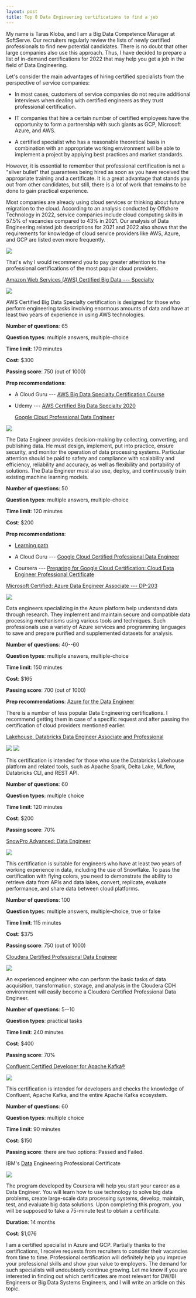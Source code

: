 ```yaml
---
layout: post
title: Top 8 Data Engineering certifications to find a job
---
```


My name is Taras Kloba, and I am a Big Data Competence Manager at
SoftServe. Our recruiters regularly review the lists of newly certified
professionals to find new potential candidates. There is no doubt that
other large companies also use this approach. Thus, I have decided to
prepare a list of in-demand certifications for 2022 that may help you
get a job in the field of Data Engineering.

Let\'s consider the main advantages of hiring certified specialists from
the perspective of service companies:

-   In most cases, customers of service companies do not require
    additional interviews when dealing with certified engineers as they
    trust professional certification.

-   IT companies that hire a certain number of certified employees have
    the opportunity to form a partnership with such giants as GCP,
    Microsoft Azure, and AWS.

-   A certified specialist who has a reasonable theoretical basis in
    combination with an appropriate working environment will be able to
    implement a project by applying best practices and market standards.

However, it is essential to remember that professional certification is
not a \"silver bullet\" that guarantees being hired as soon as you have
received the appropriate training and a certificate. It is a great
advantage that stands you out from other candidates, but still, there is
a lot of work that remains to be done to gain practical experience.

Most companies are already using cloud services or thinking about future
migration to the cloud. According to an analysis conducted by Offshore
Technology in 2022, service companies include cloud computing skills in
57.5% of vacancies compared to 43% in 2021. Our analysis of Data
Engineering related job descriptions for 2021 and 2022 also shows that
the requirements for knowledge of cloud service providers like AWS,
Azure, and GCP are listed even more frequently.

![](/imgs/top-8-data-engineering-certifications/image1.png)

That\'s why I would recommend you to pay greater attention to the
professional certifications of the most popular cloud providers.

[Amazon Web Services (AWS) Certified Big Data ---
Specialty](https://aws.amazon.com/certification/certified-big-data-specialty/)

![](/imgs/top-8-data-engineering-certifications/image2.png)

AWS Certified Big Data Specialty certification is designed for those who
perform engineering tasks involving enormous amounts of data and have at
least two years of experience in using AWS technologies.

**Number of questions**: 65

**Question types**: multiple answers, multiple-choice

**Time limit**: 170 minutes

**Cost**: \$300

**Passing score**: 750 (out of 1000)

**Prep recommendations**:

-   A Cloud Guru --- [AWS Big Data Specialty Certification
    Course](https://acloudguru.com/course/aws-certified-big-data-specialty)

-   Udemy --- [AWS Certified Big Data Specialty
    2020](https://www.udemy.com/course/aws-data-analytics/)

    [Google Cloud Professional Data
    Engineer](https://cloud.google.com/certification/data-engineer)

![](/imgs/top-8-data-engineering-certifications/image3.png)

The Data Engineer provides decision-making by collecting, converting,
and publishing data. He must design, implement, put into practice,
ensure security, and monitor the operation of data processing systems.
Particular attention should be paid to safety and compliance with
scalability and efficiency, reliability and accuracy, as well as
flexibility and portability of solutions. The Data Engineer must also
use, deploy, and continuously train existing machine learning models.

**Number of questions**: 50

**Question types**: multiple answers, multiple-choice

**Time limit**: 120 minutes

**Cost**: \$200

**Prep recommendations**:

-   [Learning
    path](https://cloud.google.com/training/data-engineering-and-analytics#data-engineer-learning-path)

-   A Cloud Guru --- [Google Cloud Certified Professional Data
    Engineer](https://acloudguru.com/course/google-cloud-certified-professional-data-engineer-la)

-   Coursera --- [Preparing for Google Cloud Certification: Cloud Data
    Engineer Professional
    Certificate](https://www.coursera.org/professional-certificates/gcp-data-engineering)

[Microsoft Certified: Azure Data Engineer Associate ---
DP-203](https://docs.microsoft.com/en-us/learn/certifications/exams/dp-203)

![](/imgs/top-8-data-engineering-certifications/image4.png)

Data engineers specializing in the Azure platform help understand data
through research. They implement and maintain secure and compatible data
processing mechanisms using various tools and techniques. Such
professionals use a variety of Azure services and programming languages
to save and prepare purified and supplemented datasets for analysis.

**Number of questions**: 40--60

**Question types**: multiple answers, multiple-choice

**Time limit**: 150 minutes

**Cost**: \$165

**Passing score**: 700 (out of 1000)

**Prep recommendations**: [Azure for the Data
Engineer](https://docs.microsoft.com/en-us/learn/paths/azure-for-the-data-engineer/)

There is a number of less popular Data Engineering certifications. I
recommend getting them in case of a specific request and after passing
the certification of cloud providers mentioned earlier.

[Lakehouse. Databricks Data Engineer Associate and
Professional](https://databricks.com/learn/certification#data-engineer)

![](/imgs/top-8-data-engineering-certifications/image5.png)
![](/imgs/top-8-data-engineering-certifications/image6.png)

This certification is intended for those who use the Databricks
Lakehouse platform and related tools, such as Apache Spark, Delta Lake,
MLflow, Databricks CLI, and REST API.

**Number of questions**: 60

**Question types**: multiple choice

**Time limit**: 120 minutes

**Cost**: \$200

**Passing score**: 70%

[SnowPro Advanced: Data
Engineer](https://www.snowflake.com/certifications/)

![](/imgs/top-8-data-engineering-certifications/image7.png)

This certification is suitable for engineers who have at least two years
of working experience in data, including the use of Snowflake. To pass
the certification with flying colors, you need to demonstrate the
ability to retrieve data from APIs and data lakes, convert, replicate,
evaluate performance, and share data between cloud platforms.

**Number of questions**: 100

**Question type**s: multiple answers, multiple-choice, true or false

**Time limit**: 115 minutes

**Cost**: \$375

**Passing score**: 750 (out of 1000)

[Cloudera Certified Professional Data
Engineer](https://www.cloudera.com/about/training/certification/cdhhdp-certification/ccp-data-engineer.html)

![](/imgs/top-8-data-engineering-certifications/image8.png)

An experienced engineer who can perform the basic tasks of data
acquisition, transformation, storage, and analysis in the Cloudera CDH
environment will easily become a Cloudera Certified Professional Data
Engineer.

**Number of questions**: 5--10

**Question types**: practical tasks

**Time limit**: 240 minutes

**Cost**: \$400

**Passing score**: 70%

[Confluent Certified Developer for Apache
Kafka®](https://www.confluent.io/certification/#faqs)

![](/imgs/top-8-data-engineering-certifications/image9.png)

This certification is intended for developers and checks the knowledge
of Confluent, Apache Kafka, and the entire Apache Kafka ecosystem.

**Number of questions**: 60

**Question types**: multiple choice

**Time limit**: 90 minutes

**Cost**: \$150

**Passing score**: there are two options: Passed and Failed.

IBM\'s
[Data](https://www.edx.org/professional-certificate/ibm-data-engineering)
Engineering Professional Certificate

![](/imgs/top-8-data-engineering-certifications/image10.png)

The program developed by Coursera will help you start your career as a
Data Engineer. You will learn how to use technology to solve big data
problems, create large-scale data processing systems, develop, maintain,
test, and evaluate big data solutions. Upon completing this program, you
will be supposed to take a 75-minute test to obtain a certificate.

**Duration**: 14 months

**Cost**: \$1,076

I am a certified specialist in Azure and GCP. Partially thanks to the
certifications, I receive requests from recruiters to consider their
vacancies from time to time. Professional certification will definitely
help you improve your professional skills and show your value to
employers. The demand for such specialists will undoubtedly continue
growing. Let me know if you are interested in finding out which
certificates are most relevant for DW/BI Engineers or Big Data Systems
Engineers, and I will write an article on this topic.
